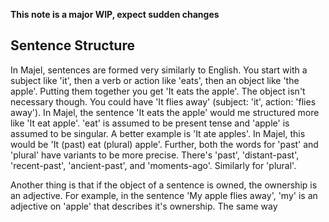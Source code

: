 **This note is a major WIP, expect sudden changes**

## Sentence Structure
In Majel, sentences are formed very similarly to English. You start with a subject like 'it', then a verb or action like 'eats', then an object like 'the apple'. Putting them together you get 'It eats the apple'. The object isn't necessary though. You could have 'It flies away' (subject: 'it', action: 'flies away'). In Majel, the sentence 'It eats the apple' would me structured more like 'It eat apple'. 'eat' is assumed to be present tense and 'apple' is assumed to be singular. A better example is 'It ate apples'. In Majel, this would be 'It (past) eat (plural) apple'. Further, both the words for 'past' and 'plural' have variants to be more precise. There's 'past', 'distant-past', 'recent-past', 'ancient-past', and 'moments-ago'. Similarly for 'plural'.

Another thing is that if the object of a sentence is owned, the ownership is an adjective. For example, in the sentence 'My apple flies away', 'my' is an adjective on 'apple' that describes it's ownership. The same way 